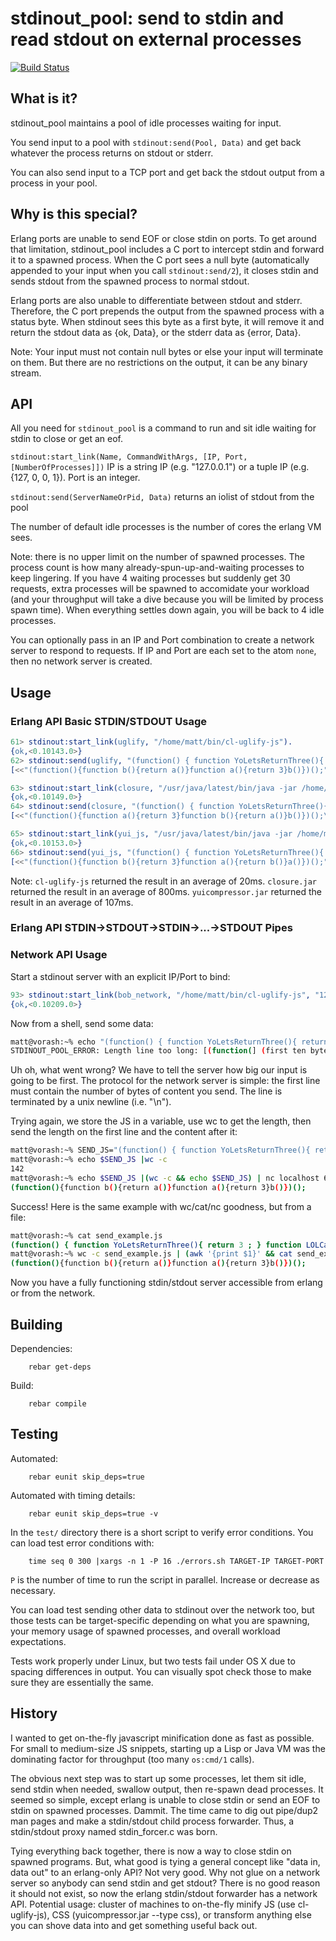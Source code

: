 stdinout_pool: send to stdin and read stdout on external processes
==================================================================

[![Build Status](https://secure.travis-ci.org/mattsta/erlang-stdinout-pool.png)](http://travis-ci.org/mattsta/erlang-stdinout-pool)

What is it?
-----------
stdinout_pool maintains a pool of idle processes waiting for input.

You send input to a pool with `stdinout:send(Pool, Data)` and get back whatever
the process returns on stdout or stderr.

You can also send input to a TCP port and get back the stdout output from a
process in your pool.

Why is this special?
--------------------
Erlang ports are unable to send EOF or close stdin on ports.  To get around
that limitation, stdinout_pool includes a C port to intercept stdin and
forward it to a spawned process.  When the C port sees a null byte
(automatically appended to your input when you call `stdinout:send/2`), it
closes stdin and sends stdout from the spawned process to normal stdout.

Erlang ports are also unable to differentiate between stdout and stderr.
Therefore, the C port prepends the output from the spawned process with a status
byte. When stdinout sees this byte as a first byte, it will remove it and return
the stdout data as {ok, Data}, or the stderr data as {error, Data}.

Note: Your input must not contain null bytes or else your input will terminate
on them. But there are no restrictions on the output, it can be any binary stream.

API
---
All you need for `stdinout_pool` is a command to run and sit idle waiting for
stdin to close or get an eof.

`stdinout:start_link(Name, CommandWithArgs, [IP, Port, [NumberOfProcesses]])`
IP is a string IP (e.g. "127.0.0.1") or a tuple IP (e.g. {127, 0, 0, 1}).
Port is an integer.

`stdinout:send(ServerNameOrPid, Data)` returns an iolist of stdout from the pool

The number of default idle processes is the number of cores the erlang VM sees.

Note: there is no upper limit on the number of spawned processes.
The process count is how
many already-spun-up-and-waiting processes to keep lingering.  If you have 4
waiting processes but suddenly get 30 requests, extra processes will be spawned
to accomidate your workload (and your throughput will take a dive because you
will be limited by process spawn time).  When everything settles down again, you will be back to 4 idle processes.

You can optionally pass in an IP and Port combination to create a network
server to respond to requests.  If IP and Port are each set to the atom `none`,
then no network server is created.

Usage
-----
### Erlang API Basic STDIN/STDOUT Usage

```erlang
61> stdinout:start_link(uglify, "/home/matt/bin/cl-uglify-js").
{ok,<0.10143.0>}
62> stdinout:send(uglify, "(function() { function YoLetsReturnThree(){ return 3 ; } function LOLCallingThree() { return YoLetsReturnThree() ; }; LOLCallingThree();})();").
[<<"(function(){function b(){return a()}function a(){return 3}b()})();">>]

63> stdinout:start_link(closure, "/usr/java/latest/bin/java -jar /home/matt/bin/closure/compiler.jar").
{ok,<0.10149.0>}
64> stdinout:send(closure, "(function() { function YoLetsReturnThree(){ return 3 ; } function LOLCallingThree() { return YoLetsReturnThree() ; }; LOLCallingThree();})();").
[<<"(function(){function a(){return 3}function b(){return a()}b()})();\n">>]

65> stdinout:start_link(yui_js, "/usr/java/latest/bin/java -jar /home/matt/bin/utils/yuicompressor/yuicompressor-2.4.2.jar --type js").
{ok,<0.10153.0>}
66> stdinout:send(yui_js, "(function() { function YoLetsReturnThree(){ return 3 ; } function LOLCallingThree() { return YoLetsReturnThree() ; }; LOLCallingThree();})();").
[<<"(function(){function b(){return 3}function a(){return b()}a()})();">>]
```

Note: `cl-uglify-js` returned the result in an average of 20ms.
`closure.jar` returned the result in an average of 800ms.
`yuicompressor.jar` returned the result in an average of 107ms.

### Erlang API STDIN->STDOUT->STDIN->...->STDOUT Pipes


### Network API Usage
Start a stdinout server with an explicit IP/Port to bind:

```erlang
93> stdinout:start_link(bob_network, "/home/matt/bin/cl-uglify-js", "127.0.0.1", 6641).
{ok,<0.10209.0>}
```

Now from a shell, send some data:

```bash
matt@vorash:~% echo "(function() { function YoLetsReturnThree(){ return 3 ; } function LOLCallingThree() { return YoLetsReturnThree() ; }; LOLCallingThree();})();" | nc localhost 6641
STDINOUT_POOL_ERROR: Length line too long: [(function(] (first ten bytes).
```

Uh oh, what went wrong?  We have to tell the server how big our input is going
to be first.  The protocol for the network server is simple: the first line
must contain the number of bytes of content you send.  The line is terminated
by a unix newline (i.e. "\n").

Trying again, we store the JS in a variable, use wc to get the length, then
send the length on the first line and the content after it:

```bash
matt@vorash:~% SEND_JS="(function() { function YoLetsReturnThree(){ return 3 ; } function LOLCallingThree() { return YoLetsReturnThree() ; }; LOLCallingThree();})();"
matt@vorash:~% echo $SEND_JS |wc -c
142
matt@vorash:~% echo $SEND_JS |(wc -c && echo $SEND_JS) | nc localhost 6641
(function(){function b(){return a()}function a(){return 3}b()})();
```

Success!  Here is the same example with wc/cat/nc goodness, but from a file:

```bash
matt@vorash:~% cat send_example.js
(function() { function YoLetsReturnThree(){ return 3 ; } function LOLCallingThree() { return YoLetsReturnThree() ; }; LOLCallingThree();})();
matt@vorash:~% wc -c send_example.js | (awk '{print $1}' && cat send_example.js )| nc localhost 6641
(function(){function b(){return a()}function a(){return 3}b()})();
```

Now you have a fully functioning stdin/stdout server accessible from erlang
or from the network.


Building
--------
Dependencies:

        rebar get-deps

Build:

        rebar compile


Testing
-------
Automated:

        rebar eunit skip_deps=true

Automated with timing details:

        rebar eunit skip_deps=true -v

In the `test/` directory there is a short script to verify error conditions.
You can load test error conditions with:

        time seq 0 300 |xargs -n 1 -P 16 ./errors.sh TARGET-IP TARGET-PORT

`P` is the number of time to run the script in parallel.  Increase or decrease
as necessary.

You can load test sending other data to stdinout over the network too, but
those tests can be target-specific depending on what you are spawning, your
memory usage of spawned processes, and overall workload expectations.

Tests work properly under Linux, but two tests fail under OS X due to spacing
differences in output.  You can visually spot check those to make sure they
are essentially the same.

History
-------
I wanted to get on-the-fly javascript minification done as fast as possible.
For small to medium-size JS snippets, starting up a Lisp or Java VM was
the dominating factor for throughput (too many `os:cmd/1` calls).

The obvious next step was to start up some processes, let them sit idle,
send stdin when needed, swallow output, then re-spawn dead processes.
It seemed so simple,
except erlang is unable to close stdin or send an EOF to stdin on spawned
processes.  Dammit.  The time came to dig out pipe/dup2 man pages and
make a stdin/stdout child process forwarder.  Thus, a stdin/stdout
proxy named stdin_forcer.c was born.

Tying everything back together, there is now a way to close stdin on spawned
programs.  But, what good is tying a general
concept like "data in, data out" to an erlang-only API?  Not very good.  Why
not glue on a network server so anybody can send stdin and get stdout?  There
is no good reason it should not exist, so now the erlang stdin/stdout forwarder
has a network API.  Potential usage: cluster of machines to on-the-fly minify
JS (use cl-uglify-js), CSS (yuicompressor.jar --type css), or transform
anything else you can shove data into and get something useful back out.
